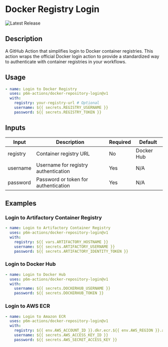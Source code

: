 # Docker Registry Login

![Latest Release](https://img.shields.io/github/v/release/p6m-actions/docker-repository-login?style=flat-square&label=Latest%20Release&color=blue)

## Description

A GitHub Action that simplifies login to Docker container registries. This action wraps the official Docker login action to provide a standardized way to authenticate with container registries in your workflows.

## Usage

```yaml
- name: Login to Docker Registry
  uses: p6m-actions/docker-repository-login@v1
  with:
    registry: your-registry-url # Optional
    username: ${{ secrets.REGISTRY_USERNAME }}
    password: ${{ secrets.REGISTRY_TOKEN }}
```

## Inputs

| Input    | Description                          | Required | Default    |
| -------- | ------------------------------------ | -------- | ---------- |
| registry | Container registry URL               | No       | Docker Hub |
| username | Username for registry authentication | Yes      | N/A        |
| password | Password or token for authentication | Yes      | N/A        |

## Examples

### Login to Artifactory Container Registry

```yaml
- name: Login to Artifactory Container Registry
  uses: p6m-actions/docker-repository-login@v1
  with:
    registry: ${{ vars.ARTIFACTORY_HOSTNAME }}
    username: ${{ secrets.ARTIFACTORY_USERNAME }}
    password: ${{ secrets.ARTIFACTORY_IDENTITY_TOKEN }}
```

### Login to Docker Hub

```yaml
- name: Login to Docker Hub
  uses: p6m-actions/docker-repository-login@v1
  with:
    username: ${{ secrets.DOCKERHUB_USERNAME }}
    password: ${{ secrets.DOCKERHUB_TOKEN }}
```

### Login to AWS ECR

```yaml
- name: Login to Amazon ECR
  uses: p6m-actions/docker-repository-login@v1
  with:
    registry: ${{ env.AWS_ACCOUNT_ID }}.dkr.ecr.${{ env.AWS_REGION }}.amazonaws.com
    username: ${{ secrets.AWS_ACCESS_KEY_ID }}
    password: ${{ secrets.AWS_SECRET_ACCESS_KEY }}
```
